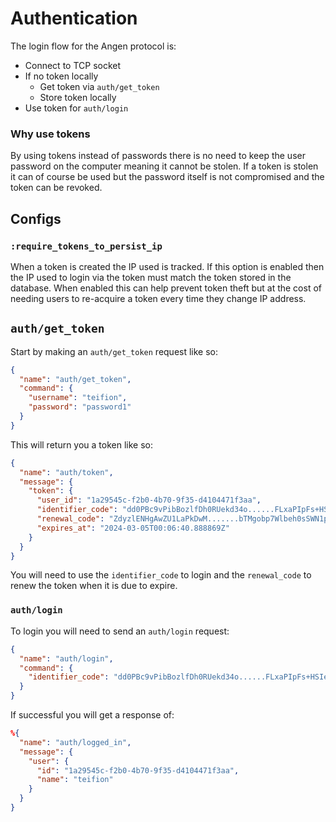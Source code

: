 # Authentication
The login flow for the Angen protocol is:
- Connect to TCP socket
- If no token locally
  - Get token via `auth/get_token`
  - Store token locally
- Use token for `auth/login`

### Why use tokens
By using tokens instead of passwords there is no need to keep the user password on the computer meaning it cannot be stolen. If a token is stolen it can of course be used but the password itself is not compromised and the token can be revoked.

## Configs
### `:require_tokens_to_persist_ip`
When a token is created the IP used is tracked. If this option is enabled then the IP used to login via the token must match the token stored in the database. When enabled this can help prevent token theft but at the cost of needing users to re-acquire a token every time they change IP address.

## `auth/get_token`
Start by making an `auth/get_token` request like so:
```json
{
  "name": "auth/get_token",
  "command": {
    "username": "teifion",
    "password": "password1"
  }
}
```

This will return you a token like so:
```json
{
  "name": "auth/token",
  "message": {
    "token": {
      "user_id": "1a29545c-f2b0-4b70-9f35-d4104471f3aa",
      "identifier_code": "dd0PBc9vPibBozlfDh0RUekd34o......FLxaPIpFs+HSIe79",
      "renewal_code": "ZdyzlENHgAwZU1LaPkDwM.......bTMgobp7Wlbeh0sSWN1pKXZ",
      "expires_at": "2024-03-05T00:06:40.888869Z"
    }
  }
}
```

You will need to use the `identifier_code` to login and the `renewal_code` to renew the token when it is due to expire.

### `auth/login`
To login you will need to send an `auth/login` request:
```json
{
  "name": "auth/login",
  "command": {
    "identifier_code": "dd0PBc9vPibBozlfDh0RUekd34o......FLxaPIpFs+HSIe79"
  }
}
```

If successful you will get a response of:
```json
%{
  "name": "auth/logged_in",
  "message": {
    "user": {
      "id": "1a29545c-f2b0-4b70-9f35-d4104471f3aa",
      "name": "teifion"
    }
  }
}
```
